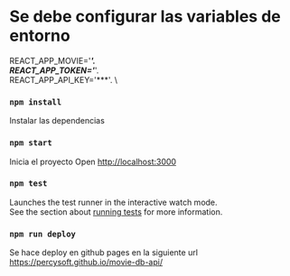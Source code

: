 # Se debe configurar las variables de entorno

REACT_APP_MOVIE='***'. \
REACT_APP_TOKEN='***'. \
REACT_APP_API_KEY='***'. \

### `npm install`

Instalar las dependencias

### `npm start`

Inicia el proyecto
Open [http://localhost:3000](http://localhost:3000)

### `npm test`

Launches the test runner in the interactive watch mode.\
See the section about [running tests](https://facebook.github.io/create-react-app/docs/running-tests) for more information.

### `npm run deploy`

Se hace deploy en github pages en la siguiente url https://percysoft.github.io/movie-db-api/

